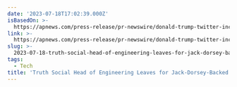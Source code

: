 ```yaml
---
date: '2023-07-18T17:02:39.000Z'
isBasedOn: >-
  https://apnews.com/press-release/pr-newswire/donald-trump-twitter-inc-jack-dorsey-8c7e14e842eb7d391c49b7f9c776fea1
link: >-
  https://apnews.com/press-release/pr-newswire/donald-trump-twitter-inc-jack-dorsey-8c7e14e842eb7d391c49b7f9c776fea1
slug: >-
  2023-07-18-truth-social-head-of-engineering-leaves-for-jack-dorsey-backed-alternative
tags:
  - Tech
title: 'Truth Social Head of Engineering Leaves for Jack-Dorsey-Backed Alternative,'
---
```


